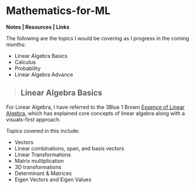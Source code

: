 # Mathematics-for-ML

**Notes | Resources | Links**

The following are the topics I would be covering as I progress in the coming months:

- Linear Algebra Basics
- Calculus
- Probability
- Linear Algebra Advance

> ## Linear Algebra Basics

For Linear Algebra, I have referred to the 3Blue 1 Brown [Essence of Linear Algebra](https://www.youtube.com/playlist?list=PLZHQObOWTQDPD3MizzM2xVFitgF8hE_ab), which has explained core concepts of linear algebra along with a visuals-first approach.

Topics covered in this include:

- Vectors
- Linear combinations, span, and basis vectors
- Linear Transformations
- Matrix multiplication
- 3D transformations
- Determinant & Matrices
- Eigen Vectors and Eigen Values
